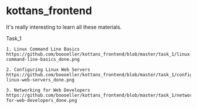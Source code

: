# kottans_frontend

It's really interesting to learn all these materials.

Task_1
	
	1. Linux Command Line Basics
	https://github.com/boooeller/kottans_frontend/blob/master/task_1/linux-command-line-basics_done.png
	
	2. Configuring Linux Web Servers
	https://github.com/boooeller/kottans_frontend/blob/master/task_1/configuring-linux-web-servers_done.png
	
	3. Networking for Web Developers
	https://github.com/boooeller/kottans_frontend/blob/master/task_1/networking-for-web-developers_done.png